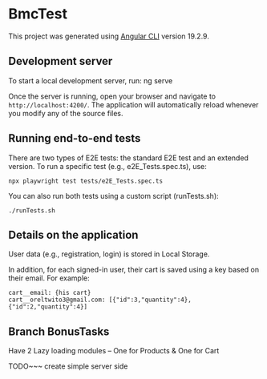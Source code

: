# BmcTest

This project was generated using [Angular CLI](https://github.com/angular/angular-cli) version 19.2.9.

## Development server

To start a local development server, run: ng serve

Once the server is running, open your browser and navigate to `http://localhost:4200/`. The application will automatically reload whenever you modify any of the source files.


## Running end-to-end tests

There are two types of E2E tests: the standard E2E test and an extended version.
To run a specific test (e.g., e2E_Tests.spec.ts), use:

    npx playwright test tests/e2E_Tests.spec.ts

You can also run both tests using a custom script (runTests.sh):

    ./runTests.sh

## Details on the application

User data (e.g., registration, login) is stored in Local Storage.

In addition, for each signed-in user, their cart is saved using a key based on their email.
For example:

    cart__email: {his cart}
    cart__oreltwito3@gmail.com: [{"id":3,"quantity":4},{"id":2,"quantity":4}]

## Branch BonusTasks

Have 2 Lazy loading modules – One for Products & One for Cart


TODO~~~ create simple server side
